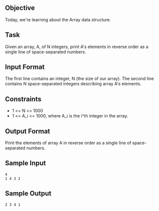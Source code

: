 ## Objective 
Today, we're learning about the Array data structure. 

## Task 
Given an array, A, of N integers, print A's elements in reverse order as a single line of space-separated numbers.

## Input Format

The first line contains an integer, N (the size of our array). 
The second line contains N space-separated integers describing array A's elements.

## Constraints
* 1 <= N <= 1000
* 1 <= A_i <= 1000, where A_i is the i^th integer in the array.

## Output Format

Print the elements of array A in reverse order as a single line of space-separated numbers.


## Sample Input

```
4
1 4 3 2
```

## Sample Output

```
2 3 4 1
```
